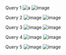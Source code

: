 Query 1
![a](https://github.com/PuhanRialdo/UAS-BASIS-DATA/assets/160216825/796ea8d4-9c05-4181-af17-ddbc1221e98c)
![image](https://github.com/PuhanRialdo/UAS-BASIS-DATA/assets/160216825/280b3d0f-dcaa-42af-a752-7c3b91293869)

Query 2
![image](https://github.com/PuhanRialdo/UAS-BASIS-DATA/assets/160216825/2de3d948-2d46-49e4-a56d-6e973245a8a1)
![image](https://github.com/PuhanRialdo/UAS-BASIS-DATA/assets/160216825/40ecda39-c5b8-4792-89f0-be1196fbe4e1)

Query 3
![image](https://github.com/PuhanRialdo/UAS-BASIS-DATA/assets/160216825/e86b464f-ad57-46e6-9d22-5133f62c7850)
![image](https://github.com/PuhanRialdo/UAS-BASIS-DATA/assets/160216825/c4cbfad7-3dee-442e-b85b-6d7d0100e112)

Query 4
![image](https://github.com/PuhanRialdo/UAS-BASIS-DATA/assets/160216825/29d098ff-11dc-416a-b61f-0c0ce069b336)
![image](https://github.com/PuhanRialdo/UAS-BASIS-DATA/assets/160216825/40c794cc-921f-4f13-b836-85cfeb646cd7)

Query 5
![image](https://github.com/PuhanRialdo/UAS-BASIS-DATA/assets/160216825/1c3c75d1-0761-4f14-839f-9a392e7ad4c7)
![image](https://github.com/PuhanRialdo/UAS-BASIS-DATA/assets/160216825/5e935c7e-f591-4eae-aecf-580646f532bc)

